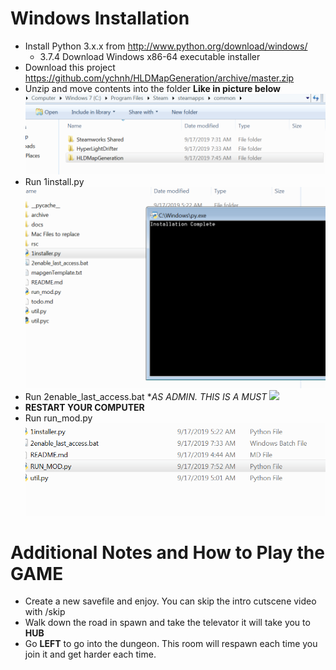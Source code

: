 # Windows Installation
* Install Python 3.x.x from http://www.python.org/download/windows/
  * 3.7.4 Download Windows x86-64 executable installer
* Download this project https://github.com/ychnh/HLDMapGeneration/archive/master.zip
* Unzip and move contents into the folder **Like in picture below**
![](step1.PNG)
* Run 1install.py
![](step2.PNG)
* Run 2enable_last_access.bat **AS ADMIN. THIS IS A MUST*
![](step25.PNG)
* **RESTART YOUR COMPUTER**
* Run run_mod.py
![](step3.PNG)
# Additional Notes and How to Play the GAME
* Create a new savefile and enjoy. You can skip the intro cutscene video with /skip
* Walk down the road in spawn and take the televator it will take you to **HUB**
* Go **LEFT** to go into the dungeon. This room will respawn each time you join it and get harder each time.
